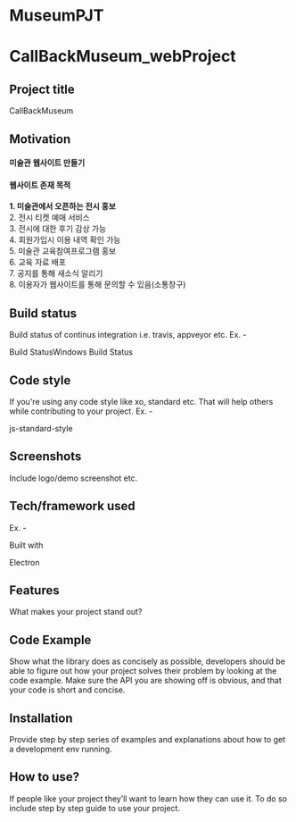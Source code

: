 # MuseumPJT
# CallBackMuseum_webProject

## Project title
 CallBackMuseum

## Motivation
#### 미술관 웹사이트 만들기

#### 웹사이트 존재 목적
**1. 미술관에서 오픈하는 전시 홍보**   
2. 전시 티켓 예매 서비스   
3. 전시에 대한 후기 감상 가능   
4. 회원가입시 이용 내역 확인 가능   
5. 미술관 교육참여프로그램 홍보   
6. 교육 자료 배포   
7. 공지를 통해 새소식 알리기   
8. 이용자가 웹사이트를 통해 문의할 수 있음(소통창구)   

## Build status
Build status of continus integration i.e. travis, appveyor etc. Ex. -

Build StatusWindows Build Status

## Code style
If you're using any code style like xo, standard etc. That will help others while contributing to your project. Ex. -

js-standard-style

## Screenshots
Include logo/demo screenshot etc.

## Tech/framework used
Ex. -

Built with

Electron

## Features
What makes your project stand out?

## Code Example
Show what the library does as concisely as possible, developers should be able to figure out how your project solves their problem by looking at the code example. Make sure the API you are showing off is obvious, and that your code is short and concise.

## Installation
Provide step by step series of examples and explanations about how to get a development env running.

## How to use?
If people like your project they’ll want to learn how they can use it. To do so include step by step guide to use your project.



